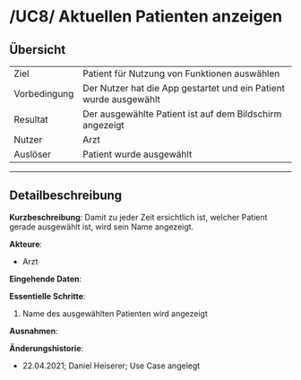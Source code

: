 # /UC8/ Aktuellen Patienten anzeigen
## Übersicht
  |||
 ---------------|---------------------------------------------------------------
  Ziel          | Patient für Nutzung von Funktionen auswählen
  Vorbedingung  | Der Nutzer hat die App gestartet und ein Patient wurde ausgewählt
  Resultat      | Der ausgewählte Patient ist auf dem Bildschirm angezeigt
  Nutzer        | Arzt
  Auslöser      | Patient wurde ausgewählt
  ------------------------------------------------------------------------------
## Detailbeschreibung
**Kurzbeschreibung**: Damit zu jeder Zeit ersichtlich ist, welcher Patient gerade ausgewählt ist, wird sein Name angezeigt.

**Akteure**:
* Arzt

**Eingehende Daten**:

**Essentielle Schritte**: 
1. Name des ausgewählten Patienten wird angezeigt

**Ausnahmen**:

**Änderungshistorie**:
* 22.04.2021; Daniel Heiserer; Use Case angelegt
